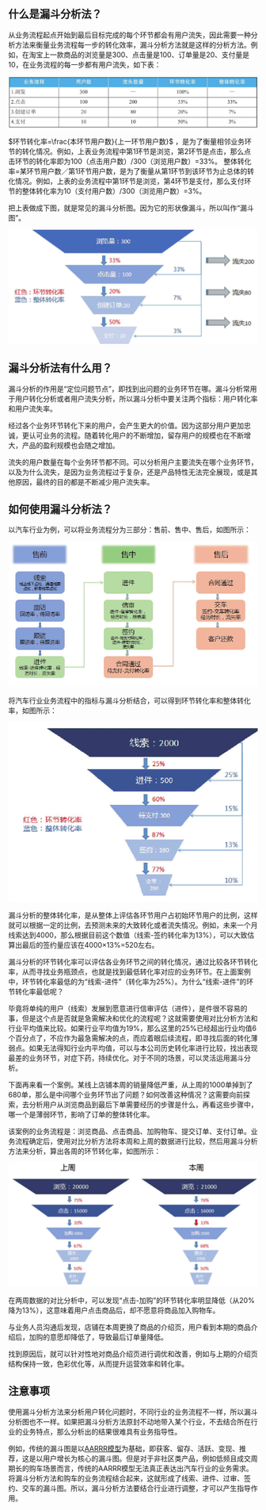 ## 什么是漏斗分析法？

从业务流程起点开始到最后目标完成的每个环节都会有用户流失，因此需要一种分析方法来衡量业务流程每一步的转化效率，漏斗分析方法就是这样的分析方法。例如，在淘宝上一款商品的浏览量是300、点击量是100、订单量是20、支付量是10，在业务流程的每一步都有用户流失，如下表：

![漏斗分析法-图1](../../images/funnel_analysis_1.png)

$环节转化率=\frac{本环节用户数}{上一环节用户数}$ ，是为了衡量相邻业务环节的转化情况。例如，上表业务流程中第1环节是浏览，第2环节是点击，那么点击环节的转化率即为100（点击用户数）/300（浏览用户数）=33%。
整体转化率=某环节用户数／第1环节用户数，是为了衡量从第1环节到该环节为止总体的转化情况。例如，上表的业务流程中第1环节是浏览，第4环节是支付，那么支付环节的整体转化率为10（支付用户数）/300（浏览用户数）=3%。

把上表做成下图，就是常见的漏斗分析图。因为它的形状像漏斗，所以叫作“漏斗图”。

![漏斗分析法-图2](../../images/funnel_analysis_2.png)

## 漏斗分析法有什么用？

漏斗分析的作用是“定位问题节点”，即找到出问题的业务环节在哪。漏斗分析常用于用户转化分析或者用户流失分析，所以漏斗分析中要关注两个指标：用户转化率和用户流失率。

经过各个业务环节转化下来的用户，会产生更大的价值。因为这部分用户更加忠诚，更认可业务的流程。随着转化用户的不断增加，留存用户的规模也在不断增大，产品的盈利规模也会随之增加。

流失的用户数量在每个业务环节都不同。可以分析用户主要流失在哪个业务环节，以及为什么流失，是因为业务流程过于复杂，还是产品特性无法完全展现，或是其他原因，最终的目的都是不断减少用户流失率。

## 如何使用漏斗分析法？

以汽车行业为例，可以将业务流程分为三部分：售前、售中、售后，如图所示：

![漏斗分析法-图3](../../images/funnel_analysis_3.png)

将汽车行业业务流程中的指标与漏斗分析结合，可以得到环节转化率和整体转化率，如图所示：

![漏斗分析法-图4](../../images/funnel_analysis_4.png)

漏斗分析的整体转化率，是从整体上评估各环节用户占初始环节用户的比例，这样就可以根据一定的比例，去预测未来的大致转化或者流失情况。例如，未来一个月线索达到4000，那么根据目前这个数值（线索-签约转化率为13%），可以大致估算出最后的签约量应该在4000×13%=520左右。

漏斗分析的环节转化率可以评估各业务环节之间的转化情况，通过比较各环节转化率，从而寻找业务瓶颈点，也就是找到最低转化率对应的业务环节。在上面案例中，环节转化率最低的为“线索-进件”（转化率为25%）。为什么“线索-进件”的环节转化率最低呢？

毕竟将单纯的用户（线索）发展到愿意进行信审评估（进件），是件很不容易的事，但是这个点是否就是急需解决和优化的流程呢？这就需要使用对比分析方法和行业平均值来比较。如果行业平均值为19%，那么这里的25%已经超出行业均值6个百分点了，不应作为最急需解决的点，而应着眼后续流程，即寻找后面的转化薄弱点。如果无法得知行业内平均值，可以与本公司历史转化率进行比较，找出表现最差的业务环节，对症下药，持续优化。对于不同的场景，可以灵活运用漏斗分析。

下面再来看一个案例。某线上店铺本周的销量降低严重，从上周的1000单掉到了680单，那么是中间哪个业务环节出了问题？如何改善这种情况？这需要向前探索，去分析用户从浏览商品到最后下单需要经历的步骤是什么，再看这些步骤中，哪一个是薄弱环节，影响了订单的整体转化率。

该案例的业务流程是：浏览商品、点击商品、加购物车、提交订单、支付订单。业务流程确定后，使用对比分析方法将本周和上周的数据进行比较，然后用漏斗分析方法来分析，算出各周的环节转化率，如图所示：

![漏斗分析法-图5](../../images/funnel_analysis_5.png)

在两周数据的对比分析中，可以发现“点击-加购”的环节转化率明显降低（从20%降为13%），这意味着用户点击商品后，却不愿意将商品加入购物车。

与业务人员沟通后发现，店铺在本周更换了商品的介绍页，用户看到本期的商品介绍后，加购的意愿却降低了，导致最后订单量降低。

找到原因后，就可以针对性地对商品介绍页进行调优和改善，例如与上期的介绍页结构保持一致，色彩优化等，从而提升运营效率和转化率。

## 注意事项

使用漏斗分析方法来分析用户转化问题时，不同行业的业务流程不一样，所以漏斗分析图也不一样。如果把漏斗分析方法原封不动地带入某个行业，不去结合所在行业的业务特点，那么分析出的结果很难具有业务指导性。

例如，传统的漏斗图是以[AARRR模型](https://github.com/likuli/data-analysis-learning/blob/main/docs/analysis_method/10_aarrr_analysis.md)为基础，即获客、留存、活跃、变现、推荐，这是以用户增长为核心的漏斗图。但是对于非社区类产品，例如低频且成交周期长的购车场景而言，传统的AARRR模型无法真正表达出汽车行业的业务需求。将漏斗分析方法和购车的业务流程结合起来，这就形成了线索、进件、过审、签约、交车的漏斗图。所以，漏斗分析方法要结合行业进行调整，才可以产生指导作用。